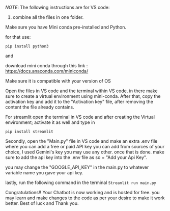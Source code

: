 

*NOTE*: The following instructions are for VS code:

1. combine all the files in one folder.

Make sure you have Mini conda pre-installed and Python.

for that use:

`pip install python3`

and

download mini conda through this link : https://docs.anaconda.com/miniconda/

Make sure it is compatible with your version of OS

Open the files in VS code and the terminal within VS code, in there make sure to create a virtual environment using mini-conda. After that, copy the activation key and add it to the "Activation key" file, after removing the content the file already contains.

For streamlit open the terminal in VS code and after creating the Virtual environment; activate it as well and type in 

`pip install streamlit`

Secondly, open the "Main.py" file in VS code and make an extra .env file where you can add a free or paid API key you can add from sources of your choice, I used Gemini's key you may use any other. once that is done. make sure to add the api key into the .env file as so <Api variable name> = "Add your Api Key".

you may change the "GOOGLE_API_KEY" in the main.py to whatever variable name you gave your api key.

lastly, run the following command in the terminal `Streamlit run main.py`

Congratulations!! Your Chatbot is now working and is hosted for free. you may learn and make changes to the code as per your desire to make it work better. Best of luck and Thank you.
